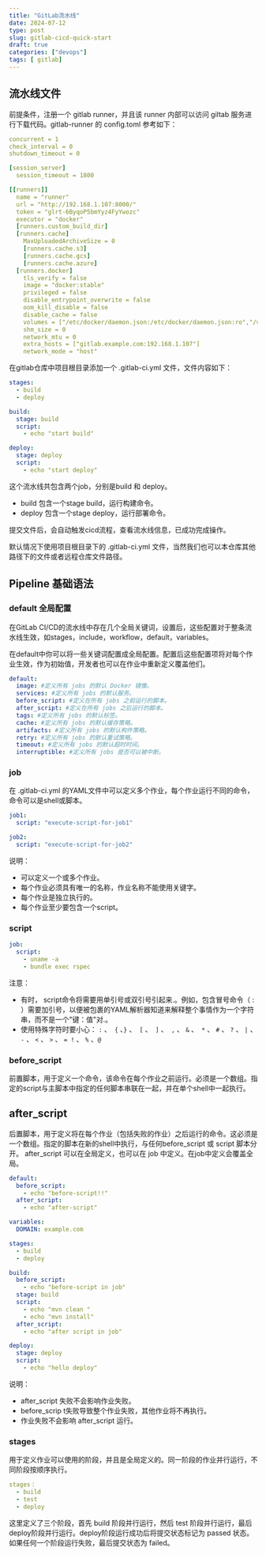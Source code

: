 ```yaml
---
title: "GitLab流水线"
date: 2024-07-12
type: post
slug: gitlab-cicd-quick-start
draft: true
categories: ["devops"]
tags: [ gitlab]
---
```


## 流水线文件

前提条件，注册一个 gitlab runner，并且该 runner 内部可以访问 giltab 服务进行下载代码。gitlab-runner 的 config.toml 参考如下：

```yaml
concurrent = 1
check_interval = 0
shutdown_timeout = 0

[session_server]
  session_timeout = 1800

[[runners]]
  name = "runner"
  url = "http://192.168.1.107:8000/"
  token = "glrt-6ByqoP5bmYyz4FyYwozc"
  executor = "docker"
  [runners.custom_build_dir]
  [runners.cache]
    MaxUploadedArchiveSize = 0
    [runners.cache.s3]
    [runners.cache.gcs]
    [runners.cache.azure]
  [runners.docker]
    tls_verify = false
    image = "docker:stable"
    privileged = false
    disable_entrypoint_overwrite = false
    oom_kill_disable = false
    disable_cache = false
    volumes = ["/etc/docker/daemon.json:/etc/docker/daemon.json:ro","/var/run/docker.sock:/var/run/docker.sock","/.m2", "/cache"]
    shm_size = 0
    network_mtu = 0
    extra_hosts = ["gitlab.example.com:192.168.1.107"]
    network_mode = "host"
```

在gitlab仓库中项目根目录添加一个 .gitlab-ci.yml 文件，文件内容如下：

```yaml
stages:
  - build
  - deploy

build:
  stage: build
  script:
    - echo "start build"

deploy:
  stage: deploy
  script:
    - echo "start deploy"
```

这个流水线共包含两个job，分别是build 和 deploy。

- build 包含一个stage build，运行构建命令。
- deploy 包含一个stage deploy，运行部署命令。

提交文件后，会自动触发cicd流程，查看流水线信息，已成功完成操作。

默认情况下使用项目根目录下的 .gitlab-ci.yml 文件，当然我们也可以本仓库其他路径下的文件或者远程仓库文件路径。

## Pipeline 基础语法

### default 全局配置

在GitLab CI/CD的流水线中存在几个全局关键词，设置后，这些配置对于整条流水线生效，如stages，include，workflow，default，variables。

在default中你可以将一些关键词配置成全局配置。配置后这些配置项将对每个作业生效，作为初始值，开发者也可以在作业中重新定义覆盖他们。

```yaml
default:
  image: #定义所有 jobs 的默认 Docker 镜像。
  services: #定义所有 jobs 的默认服务。
  before_script: #定义在所有 jobs 之前运行的脚本。
  after_script: #定义在所有 jobs 之后运行的脚本。
  tags: #定义所有 jobs 的默认标签。
  cache: #定义所有 jobs 的默认缓存策略。
  artifacts: #定义所有 jobs 的默认构件策略。
  retry: #定义所有 jobs 的默认重试策略。
  timeout: #定义所有 jobs 的默认超时时间。
  interruptible: #定义所有 jobs 是否可以被中断。
```

### job

在 .gitlab-ci.yml 的YAML文件中可以定义多个作业，每个作业运行不同的命令，命令可以是shell或脚本。

```yaml
job1:
  script: "execute-script-for-job1"

job2:
  script: "execute-script-for-job2"
```

说明：

- 可以定义一个或多个作业。
- 每个作业必须具有唯一的名称，作业名称不能使用关键字。
- 每个作业是独立执行的。
- 每个作业至少要包含一个script。

### script

```yaml
job:
  script:
    - uname -a
    - bundle exec rspec
```

注意：

- 有时， script命令将需要用单引号或双引号引起来.。例如，包含冒号命令（ : ）需要加引号，以便被包裹的YAML解析器知道来解释整个事情作为一个字符串，而不是一个"键：值"对.。
- 使用特殊字符时要小心： `:` 、` {` 、`}` 、` [` 、` ]` 、` ,` 、 `&` 、` *` 、 `#` 、 `?` 、 `|` 、 `-` 、 `<` 、 `>` 、 `= !` 、 `%` 、`@` 

### before_script

前置脚本，用于定义一个命令，该命令在每个作业之前运行。必须是一个数组。指定的script与主脚本中指定的任何脚本串联在一起，并在单个shell中一起执行。

## after_script

后置脚本，用于定义将在每个作业（包括失败的作业）之后运行的命令。这必须是一个数组。指定的脚本在新的shell中执行，与任何before_script 或 script 脚本分开。
after_script 可以在全局定义，也可以在 job 中定义。在job中定义会覆盖全局。

```yaml
default:
  before_script:
    - echo "before-script!!"
  after_script:
    - echo "after-script"

variables:
  DOMAIN: example.com

stages:
  - build
  - deploy

build:
  before_script:
    - echo "before-script in job"
  stage: build
  script:
    - echo "mvn clean "
    - echo "mvn install"
  after_script:
    - echo "after script in job"

deploy:
  stage: deploy
  script:
    - echo "hello deploy"
```

说明：

- after_script 失败不会影响作业失败。
- before_scrip t失败导致整个作业失败，其他作业将不再执行。
- 作业失败不会影响 after_script 运行。

### stages

用于定义作业可以使用的阶段，并且是全局定义的。同一阶段的作业并行运行，不同阶段按顺序执行。

```yaml
stages：
  - build
  - test
  - deploy
```

这里定义了三个阶段，首先 build 阶段并行运行，然后 test 阶段并行运行，最后deploy阶段并行运行。deploy阶段运行成功后将提交状态标记为 passed 状态。如果任何一个阶段运行失败，最后提交状态为 failed。

